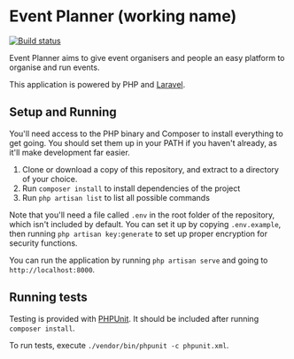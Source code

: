 # Event Planner (working name)

[![Build status](https://travis-ci.org/hipdesignchat/event-planner.svg?branch=master)](https://travis-ci.org/hipdesignchat/event-planner)

Event Planner aims to give event organisers and people an easy platform to organise and run events.

This application is powered by PHP and [Laravel](https://laravel.com/).

## Setup and Running
You'll need access to the PHP binary and Composer to install everything to get going. You should set them up in your PATH if you haven't already, as it'll make development far easier.

  1. Clone or download a copy of this repository, and extract to a directory of your choice.
  2. Run `composer install` to install dependencies of the project
  3. Run `php artisan list` to list all possible commands

Note that you'll need a file called `.env` in the root folder of the repository, which isn't included by default. You can set it up by copying `.env.example`, then running `php artisan key:generate` to set up proper encryption for security functions.

You can run the application by running `php artisan serve` and going to `http://localhost:8000`.

## Running tests
Testing is provided with [PHPUnit](https://phpunit.de/). It should be included after running `composer install`.

To run tests, execute `./vendor/bin/phpunit -c phpunit.xml`.
